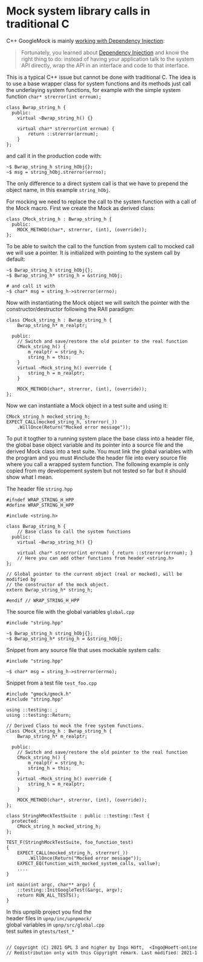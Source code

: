 # Mock system library calls in traditional C

C++ GoogleMock is mainly [working with Dependency Injection](https://google.github.io/googletest/gmock_for_dummies.html#a-case-for-mock-turtles):

> Fortunately, you learned about [Dependency Injection](http://en.wikipedia.org/wiki/Dependency_injection) and know the right thing to do: instead of having your application talk to the system API directly, wrap the API in an interface and code to that interface.

This is a typical C++ issue but cannot be done with traditional C. The idea is to use a base wrapper class for system functions and its methods just call the underlaying system functions, for example with the simple system function `char* strerror(int errnum);`

    class Bwrap_string_h {
      public:
        virtual ~Bwrap_string_h() {}

        virtual char* strerror(int errnum) {
            return ::strerror(errnum);
        }
    };

and call it in the production code with:

    ~$ Bwrap_string_h string_hObj{};
    ~$ msg = string_hObj.strerror(errno);

The only difference to a direct system call is that we have to prepend the object name, in this example `string_hObj`.

For mocking we need to replace the call to the system function with a call of the Mock macro. First we create the Mock as derived class:

    class CMock_string_h : Bwrap_string_h {
      public:
        MOCK_METHOD(char*, strerror, (int), (override));
    };

To be able to switch the call to the function from system call to mocked call we will use a pointer. It is initialized with pointing to the system call by default:

    ~$ Bwrap_string_h string_hObj{};
    ~$ Bwrap_string_h* string_h = &string_hObj;

    # and call it with
    ~$ char* msg = string_h->strerror(errno);

Now with instantiating the Mock object we will switch the pointer with the constructor/destructor following the RAII paradigm:

    class CMock_string_h : Bwrap_string_h {
        Bwrap_string_h* m_realptr;

      public:
        // Switch and save/restore the old pointer to the real function
        CMock_string_h() {
            m_realptr = string_h;
            string_h = this;
        }
        virtual ~Mock_string_h() override {
            string_h = m_realptr;
        }

        MOCK_METHOD(char*, strerror, (int), (override));
    };

Now we can instantiate a Mock object in a test suite and using it:

    CMock_string_h mocked_string_h;
    EXPECT_CALL(mocked_string_h, strerror(_))
        .WillOnce(Return("Mocked error message"));

To put it togther to a running system place the base class into a header file, the global base object variable and its pointer into a source file and the derived Mock class into a test suite. You must link the global variables with the program and you must #include the header file into every source file where you call a wrapped system function. The following example is only copied from my developement system but not tested so far but it should show what I mean.

The header file `string.hpp`

    #ifndef WRAP_STRING_H_HPP
    #define WRAP_STRING_H_HPP

    #include <string.h>

    class Bwrap_string_h {
        // Base class to call the system functions
      public:
        virtual ~Bwrap_string_h() {}

        virtual char* strerror(int errnum) { return ::strerror(errnum); }
        // Here you can add other functions from header <string.h>
    };

    // Global pointer to the current object (real or mocked), will be modified by
    // the constructor of the mock object.
    extern Bwrap_string_h* string_h;

    #endif // WRAP_STRING_H_HPP

The source file with the global variables `global.cpp`

    #include "string.hpp"

    ~$ Bwrap_string_h string_hObj{};
    ~$ Bwrap_string_h* string_h = &string_hObj;

Snippet from any source file that uses mockable system calls:

    #include "string.hpp"

    ~$ char* msg = string_h->strerror(errno);

Snippet from a test file `test_foo.cpp`

    #include "gmock/gmock.h"
    #include "string.hpp"

    using ::testing::_;
    using ::testing::Return;

    // Derived Class to mock the free system functions.
    class CMock_string_h : Bwrap_string_h {
        Bwrap_string_h* m_realptr;

      public:
        // Switch and save/restore the old pointer to the real function
        CMock_string_h() {
            m_realptr = string_h;
            string_h = this;
        }
        virtual ~Mock_string_h() override {
            string_h = m_realptr;
        }

        MOCK_METHOD(char*, strerror, (int), (override));
    };

    class StringhMockTestSuite : public ::testing::Test {
      protected:
        CMock_string_h mocked_string_h;
    };

    TEST_F(StringhMockTestSuite, foo_function_test)
    {
        EXPECT_CALL(mocked_string_h, strerror(_))
            .WillOnce(Return("Mocked error message"));
        EXPECT_EQ(function_with_mocked_system_calls, vallue);
        ....
    }

    int main(int argc, char** argv) {
        ::testing::InitGoogleTest(&argc, argv);
        return RUN_ALL_TESTS();
    }

In this upnplib project you find the  
header files in `upnp/inc/upnpmock/`  
global variables in `upnp/src/global.cpp`  
test suites in `gtests/test_*`

<pre><sup>
// Copyright (C) 2021 GPL 3 and higher by Ingo Höft,  &#60;Ingo&#64;Hoeft-online.de&#62;
// Redistribution only with this Copyright remark. Last modified: 2021-12-02
</sup></sup>
